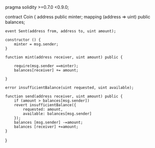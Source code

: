 pragma solidity >=0.7.0 <0.9.0;

contract Coin {
    address public minter;
    mapping (address => uint) public balances;

    event Sent(address from, address to, uint amount);

    constructor () {
        minter = msg.sender;
    }
    
    function mint(address receiver, uint amount) public {

        require(msg.sender ==minter);
        balances[receiver] += amount;

    }
    
    error insufficientBalance(uint requested, uint available);

    function send(address receiver, uint amount) public {
        if (amount > balances[msg.sender])
        revert insufficientBalance({
            requested: amount,
            available: balances[msg.sender]
        });
        balances [msg.sender] -=amount;
        balances [receiver] +=amount;
    }

}

